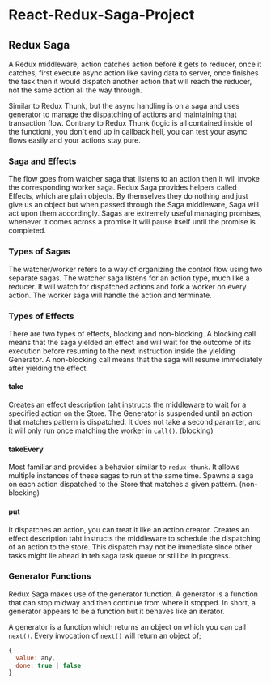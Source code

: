 # React-Redux-Saga-Project

## Redux Saga

A Redux middleware, action catches action before it gets to reducer, once it catches, first execute async action like saving data to server, once finishes the task then it would dispatch another action that will reach the reducer, not the same action all the way through.

Similar to Redux Thunk, but the async handling is on a saga and uses generator to manage the dispatching of actions and maintaining that transaction flow. Contrary to Redux Thunk (logic is all contained inside of the function), you don't end up in callback hell, you can test your async flows easily and your actions stay pure.

### Saga and Effects

The flow goes from watcher saga that listens to an action then it will invoke the corresponding worker saga. Redux Saga provides helpers called Effects, which are plain objects. By themselves they do nothing and just give us an object but when passed through the Saga middleware, Saga will act upon them accordingly. Sagas are extremely useful managing promises, whenever it comes across a promise it will pause itself until the promise is completed.

### Types of Sagas

The watcher/worker refers to a way of organizing the control flow using two separate sagas. The watcher saga listens for an action type, much like a reducer. It will watch for dispatched actions and fork a worker on every action. The worker saga will handle the action and terminate.

### Types of Effects

There are two types of effects, blocking and non-blocking. A blocking call means that the saga yielded an effect and will wait for the outcome of its execution before resuming to the next instruction inside the yielding Generator. A non-blocking call means that the saga will resume immediately after yielding the effect.

#### take

Creates an effect description taht instructs the middleware to wait for a specified action on the Store. The Generator is suspended until an action that matches pattern is dispatched. It does not take a second paramter, and it will only run once matching the worker in `call()`. (blocking)

#### takeEvery

Most familiar and provides a behavior similar to `redux-thunk`. It allows multiple instances of these sagas to run at the same time. Spawns a saga on each action dispatched to the Store that matches a given pattern. (non-blocking)

#### put

It dispatches an action, you can treat it like an action creator. Creates an effect description taht instructs the middleware to schedule the dispatching of an action to the store. This dispatch may not be immediate since other tasks might lie ahead in teh saga task queue or still be in progress.

### Generator Functions

Redux Saga makes use of the generator function. A generator is a function that can stop midway and then continue from where it stopped. In short, a generator appears to be a function but it behaves like an iterator.

A generator is a function which returns an object on which you can call `next()`. Every invocation of `next()` will return an object of;

```javascript
{
  value: any,
  done: true | false
}
```
